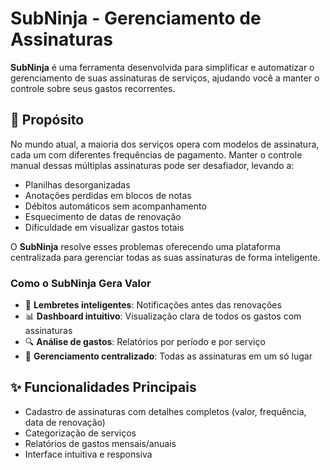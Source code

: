 # SubNinja - Gerenciamento de Assinaturas

**SubNinja** é uma ferramenta desenvolvida para simplificar e automatizar o gerenciamento de suas assinaturas de serviços, ajudando você a manter o controle sobre seus gastos recorrentes.

## 🚀 Propósito

No mundo atual, a maioria dos serviços opera com modelos de assinatura, cada um com diferentes frequências de pagamento. Manter o controle manual dessas múltiplas assinaturas pode ser desafiador, levando a:

- Planilhas desorganizadas
- Anotações perdidas em blocos de notas
- Débitos automáticos sem acompanhamento
- Esquecimento de datas de renovação
- Dificuldade em visualizar gastos totais

O **SubNinja** resolve esses problemas oferecendo uma plataforma centralizada para gerenciar todas as suas assinaturas de forma inteligente.


### Como o SubNinja Gera Valor
- 📅 **Lembretes inteligentes**: Notificações antes das renovações
- 📊 **Dashboard intuitivo**: Visualização clara de todos os gastos com assinaturas
- 🔍 **Análise de gastos**: Relatórios por período e por serviço
- 🔄 **Gerenciamento centralizado**: Todas as assinaturas em um só lugar

## ✨ Funcionalidades Principais
- Cadastro de assinaturas com detalhes completos (valor, frequência, data de renovação)
- Categorização de serviços
- Relatórios de gastos mensais/anuais
- Interface intuitiva e responsiva

